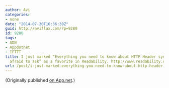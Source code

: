```yaml
---
author: Avi
categories:
- none
date: "2014-07-30T16:36:30Z"
guid: http://aviflax.com/?p=9280
id: 9280
tags:
- ADN
- Appdotnet
- IFTTT
title: I just marked “Everything you need to know about HTTP Header syntax but were
  afraid to ask” as a favorite in Readability. http://www.readability.com/articles/gky6snmn
url: /post/i-just-marked-everything-you-need-to-know-about-http-header-syntax-but-were-afraid-to-ask-as-a-favorite-in-readability-httpwww-readability-comarticlesgky6snmn/
---
```

(Originally published [on App.net](http://alpha.app.net/aviflax/post/35671813).)